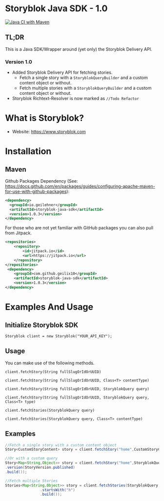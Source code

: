 # Storyblok Java SDK - 1.0
[![Java CI with Maven](https://github.com/geilix10/storyblok-java-sdk/actions/workflows/maven.yml/badge.svg)](https://github.com/geilix10/storyblok-java-sdk/actions/workflows/maven.yml)
## TL;DR
This is a Java SDK/Wrapper around (yet only) the Storyblok Delivery API. 
### Version 1.0
* Added Storyblok Delivery API for fetching stories.
  * Fetch a single story with a `StoryblokQueryBuilder` and a custom content object or without.
  * Fetch multiple stories with a `StoryblokQueryBuilder` and a custom content object or without.
* Storyblok Richtext-Resolver is now marked as `//Todo Refactor`

# What is Storyblok?
* Website: https://www.storyblok.com

# Installation
## Maven
Github Packages Dependency (See: https://docs.github.com/en/packages/guides/configuring-apache-maven-for-use-with-github-packages):
```xml
<dependency>
  <groupId>io.geilehner</groupId>
  <artifactId>storyblok-java-sdk</artifactId>
  <version>1.0.3</version>
</dependency>
```
For those who are not yet familiar with GitHub packages you can also pull from Jitpack. 
```xml
<repositories>
	<repository>
	    <id>jitpack.io</id>
	    <url>https://jitpack.io</url>
	</repository>
</repositories>
 <dependency>
    <groupId>com.github.geilix10</groupId>
    <artifactId>storyblok-java-sdk</artifactId>
    <version>1.0.3</version>
</dependency>
```

# Examples And Usage
## Initialize Storyblok SDK
``
Storyblok client = new Storyblok("YOUR_API_KEY");
``

## Usage
You can make use of the following methods.

`client.fetchStory(String fullSlugOrIdOrUUID)`

`client.fetchStory(String fullSlugOrIdOrUUID, Class<T> contentType)`

`client.fetchStory(String fullSlugOrIdOrUUID, StoryblokQuery query)`

`client.fetchStory(String fullSlugOrIdOrUUID, StoryblokQuery query, Class<T> type)`

`client.fetchStories(StoryblokQuery query)`

`client.fetchStories(StoryblokQuery query, Class<T> contentType)`

## Examples
```java
//Fetch a single story with a custom content object
Story<CustomStoryContent> story = client.fetchStory("home",CustomStoryContent.class);

//Or with a custom query
Story<Map<String,Object>> story = client.fetchStory("home",StoryblokQuery.StoryblokQueryBuilder.newBuilder()
.version(StoryVersion.published)
.build());

//Fetch multiple Stories
Stories<Map<String,Object>> story = client.fetchStories(StoryblokQuery.StoryblokQueryBuilder.newBuilder()
                .startsWith("h")
                .build());
```
